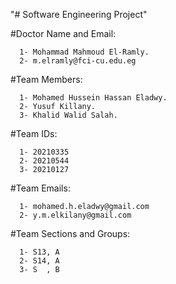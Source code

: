 "# Software Engineering Project" 

#Doctor Name and Email:

      1- Mohammad Mahmoud El-Ramly.
      2- m.elramly@fci-cu.edu.eg


#Team Members:

      1- Mohamed Hussein Hassan Eladwy.
      2- Yusuf Killany.
      3- Khalid Walid Salah.


#Team IDs:
      
      1- 20210335
      2- 20210544
      3- 20210127
      
      
#Team Emails:
      
      1- mohamed.h.eladwy@gmail.com
      2- y.m.elkilany@gmail.com


#Team Sections and Groups:

      1- S13, A
      2- S14, A
      3- S  , B
